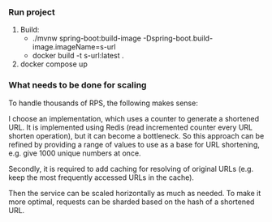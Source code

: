 ### Run project
1. Build:
    * ./mvnw spring-boot:build-image -Dspring-boot.build-image.imageName=s-url
    * docker build -t s-url:latest .
2. docker compose up

### What needs to be done for scaling
To handle thousands of RPS, the following makes sense:

I choose an implementation, which uses a counter to generate a shortened URL.
It is implemented using Redis (read incremented counter every URL shorten operation),
but it can become a bottleneck. So this approach can be refined by providing a range of values
to use as a base for URL shortening, e.g. give 1000 unique numbers at once.

Secondly, it is required to add caching for resolving of original URLs (e.g. keep the most
frequently accessed URLs in the cache).

Then the service can be scaled horizontally as much as needed. To make it more optimal,
requests can be sharded based on the hash of a shortened URL.